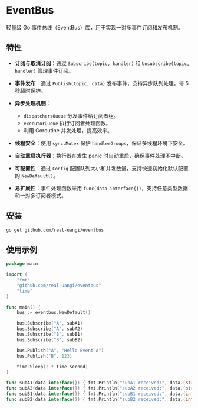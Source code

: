 # EventBus

轻量级 Go 事件总线（EventBus）库，用于实现一对多事件订阅和发布机制。

## 特性

* **订阅与取消订阅**：通过 `Subscribe(topic, handler)` 和 `Unsubscribe(topic, handler)` 管理事件订阅。
* **事件发布**：通过 `Publish(topic, data)` 发布事件，支持异步队列处理，带 5 秒超时保护。
* **异步处理机制**：

    * `dispatchersQueue` 分发事件给订阅者组。
    * `executorQueue` 执行订阅者处理函数。
    * 利用 Goroutine 并发处理，提高效率。
* **线程安全**：使用 `sync.Mutex` 保护 `handlerGroups`，保证多线程环境下安全。
* **自动重启执行器**：执行器在发生 panic 时自动重启，确保事件处理不中断。
* **可配置性**：通过 `Config` 配置队列大小和并发数量，支持快速初始化默认配置的 `NewDefault()`。
* **易扩展性**：事件处理函数采用 `func(data interface{})`，支持任意类型数据和一对多订阅者模式。

## 安装

```bash
go get github.com/real-uangi/eventbus
```

## 使用示例

```go
package main

import (
    "fmt"
    "github.com/real-uangi/eventbus"
    "time"
)

func main() {
    bus := eventbus.NewDefault()

    bus.Subscribe("A", subA1)
    bus.Subscribe("A", subA2)
    bus.Subscribe("B", subB1)
    bus.Subscribe("B", subB2)

    bus.Publish("A", "Hello Event A")
    bus.Publish("B", 123)

    time.Sleep(2 * time.Second)
}

func subA1(data interface{}) { fmt.Println("subA1 received:", data.(string)) }
func subA2(data interface{}) { fmt.Println("subA2 received:", data.(string)) }
func subB1(data interface{}) { fmt.Println("subB1 received:", data.(int)) }
func subB2(data interface{}) { fmt.Println("subB2 received:", data.(int)) }
```

